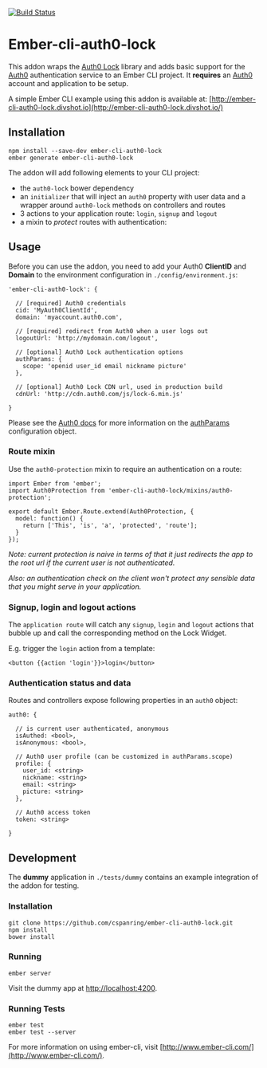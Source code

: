 [![Build Status](https://codeship.com/projects/5117ca70-6461-0132-e7fa-5e824c005685/status)](https://codeship.com/projects/52576)

# Ember-cli-auth0-lock

This addon wraps the [Auth0 Lock] library and adds basic support for the [Auth0] authentication service to an Ember CLI project. It **requires** an [Auth0] account and application to be setup.

A simple Ember CLI example using this addon is available at: [http://ember-cli-auth0-lock.divshot.io](http://ember-cli-auth0-lock.divshot.io/)

## Installation

    npm install --save-dev ember-cli-auth0-lock
    ember generate ember-cli-auth0-lock

The addon will add following elements to your CLI project:

* the `auth0-lock` bower dependency
* an `initializer` that will inject an `auth0` property with user data and a wrapper around `auth0-lock` methods on controllers and routes
* 3 actions to your application route: `login`, `signup` and `logout`
* a mixin to *protect* routes with authentication:


## Usage

Before you can use the addon, you need to add your Auth0 **ClientID** and **Domain** to the environment configuration in `./config/environment.js`:

    'ember-cli-auth0-lock': {

      // [required] Auth0 credentials
      cid: 'MyAuth0ClientId',
      domain: 'myaccount.auth0.com',

      // [required] redirect from Auth0 when a user logs out
      logoutUrl: 'http://mydomain.com/logout',

      // [optional] Auth0 Lock authentication options
      authParams: {
        scope: 'openid user_id email nickname picture'
      },

      // [optional] Auth0 Lock CDN url, used in production build
      cdnUrl: 'http://cdn.auth0.com/js/lock-6.min.js'

    }

Please see the [Auth0 docs] for more information on the [authParams] configuration object.


### Route mixin

Use the `auth0-protection` mixin to require an authentication on a route:

    import Ember from 'ember';
    import Auth0Protection from 'ember-cli-auth0-lock/mixins/auth0-protection';

    export default Ember.Route.extend(Auth0Protection, {
      model: function() {
        return ['This', 'is', 'a', 'protected', 'route'];
      }
    });

*Note: current protection is naive in terms of that it just redirects the app to the root url if the current user is not authenticated.*

*Also: an authentication check on the client won't protect any sensible data that you might serve in your application.*


### Signup, login and logout actions

The `application route` will catch any `signup`, `login` and `logout` actions that bubble up and call the corresponding method on the Lock Widget.

E.g. trigger the `login` action from a template:

    <button {{action 'login'}}>login</button>


### Authentication status and data

Routes and controllers expose following properties in an `auth0` object:

    auth0: {

      // is current user authenticated, anonymous
      isAuthed: <bool>,
      isAnonymous: <bool>,

      // Auth0 user profile (can be customized in authParams.scope)
      profile: {
        user_id: <string>
        nickname: <string>
        email: <string>
        picture: <string>
      },

      // Auth0 access token
      token: <string>

    }


## Development

The **dummy** application in `./tests/dummy` contains an example integration of the addon for testing.

### Installation

    git clone https://github.com/cspanring/ember-cli-auth0-lock.git
    npm install
    bower install

### Running

    ember server

Visit the dummy app at [http://localhost:4200](http://localhost:4200).

### Running Tests

    ember test
    ember test --server


For more information on using ember-cli, visit [http://www.ember-cli.com/](http://www.ember-cli.com/).

[Auth0]: https://auth0.com
[Auth0 Lock]: https://github.com/auth0/lock
[Auth0 docs]: https://docs.auth0.com
[authParams]: https://github.com/auth0/lock/wiki/Auth0Lock-customization#authparams-object
